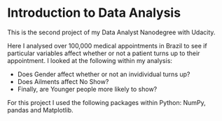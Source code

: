 # Introduction to Data Analysis
This is the second project of my Data Analyst Nanodegree with Udacity.

Here I analysed over 100,000 medical appointments in Brazil to see if particular variables affect whether or not a patient turns up to their appointment.
I looked at the following within my analysis:
* Does Gender affect whether or not an invidividual turns up?
* Does Ailments affect No Show?
* Finally, are Younger people more likely to show?

For this project I used the following packages within Python: NumPy, pandas and Matplotlib.
